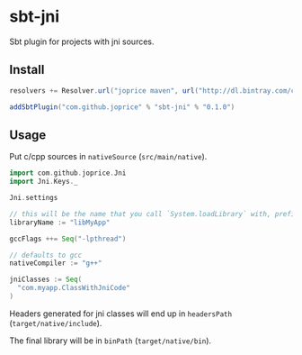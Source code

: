 sbt-jni
=======

Sbt plugin for projects with jni sources.

Install
--------

```scala
resolvers += Resolver.url("joprice maven", url("http://dl.bintray.com/content/joprice/maven"))(Resolver.ivyStylePatterns)

addSbtPlugin("com.github.joprice" % "sbt-jni" % "0.1.0")
```

Usage
--------

Put c/cpp sources in `nativeSource` (`src/main/native`).

```scala
import com.github.joprice.Jni
import Jni.Keys._

Jni.settings

// this will be the name that you call `System.loadLibrary` with, prefixed with "lib"
libraryName := "libMyApp"

gccFlags ++= Seq("-lpthread")

// defaults to gcc
nativeCompiler := "g++"

jniClasses := Seq(
  "com.myapp.ClassWithJniCode"
)
```

Headers generated for jni classes will end up in `headersPath` (`target/native/include`). 

The final library will be in `binPath` (`target/native/bin`).






